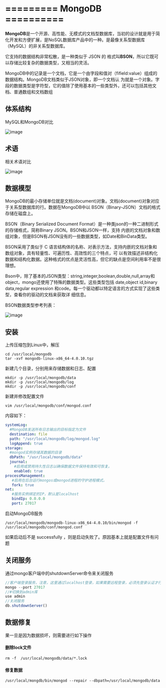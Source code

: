 # =========  MongoDB  ==========

**MongoDB**是一个开源、高性能、无模式的文档型数据库，当初的设计就是用于简化开发和方便扩展，是NoSQL数据库产品中的一种。是最像关系型数据库（MySQL）的非关系型数据库。 

它支持的数据结构非常松散，是一种类似于 JSON 的 格式叫**BSON**，所以它既可以存储比较复杂的数据类型，又相当的灵活。

MongoDB中的记录是一个文档，它是一个由字段和值对（fifield:value）组成的数据结构。MongoDB文档类似于JSON对象，即一个文档认 为就是一个对象。字段的数据类型是字符型，它的值除了使用基本的一些类型外，还可以包括其他文档、普通数组和文档数组

## 体系结构

MySQL和MongoDB对比 

![image](https://gitee.com/heguangchuan/rainmeter/raw/master/img/mongo/txjg.png )

## 术语

相关术语对比

![image](https://gitee.com/heguangchuan/rainmeter/raw/master/img/mongo/shuyu.png )

## 数据模型

MongoDB的最小存储单位就是文档(document)对象。文档(document)对象对应于关系型数据库的行。数据在MongoDB中以 BSON（Binary-JSON）文档的格式存储在磁盘上。 

BSON（Binary Serialized Document Format）是一种类json的一种二进制形式的存储格式，简称Binary JSON。BSON和JSON一样，支持 内嵌的文档对象和数组对象，但是BSON有JSON没有的一些数据类型，如Date和BinData类型。 

BSON采用了类似于 C 语言结构体的名称、对表示方法，支持内嵌的文档对象和数组对象，具有轻量性、可遍历性、高效性的三个特点，可 以有效描述非结构化数据和结构化数据。这种格式的优点是灵活性高，但它的缺点是空间利用率不是很理想。 

Bson中，除了基本的JSON类型：string,integer,boolean,double,null,array和object，mongo还使用了特殊的数据类型。这些类型包括 date,object id,binary data,regular expression 和code。每一个驱动都以特定语言的方式实现了这些类型，查看你的驱动的文档来获取详 细信息。 

BSON数据类型参考列表：

![image](https://gitee.com/heguangchuan/rainmeter/raw/master/img/mongo/sjlx.png )

## 安装

上传压缩包到Linux中，解压

```text
cd /usr/local/mongodb
tar -xvf mongodb-linux-x86_64-4.0.10.tgz
```

新建几个目录，分别用来存储数据和日志、配置

```linux
mkdir -p /usr/local/mongodb/data
mkdir -p /usr/local/mongodb/log
mkdir -p /usr/local/mongodb/conf
```

新建并修改配置文件

```text
vim /usr/local/mongodb/conf/mongod.conf
```

内容如下：

```yml
systemLog:
  #MongoDB发送所有日志输出的目标指定为文件
  destination: file
  path: "/usr/local/mongodb/log/mongod.log"
  logAppend: true
storage:
  #mongod实例存储其数据的目录
  dbPath: "/usr/local/mongodb/data"
  journal:
    #启用或禁用持久性日志以确保数据文件保持有效和可恢复。 
    enabled: true
processManagement: 
   #启用在后台运行mongos或mongod进程的守护进程模式。 
   fork: true
net:
   #服务实例绑定的IP，默认是localhost 
   bindIp: 0.0.0.0
   port: 27017
```

启动MongoDB服务

```TEXT
/usr/local/mongodb/mongodb-linux-x86_64-4.0.10/bin/mongod -f /usr/local/mongodb/conf/mongod.conf
```

如果启动后不是 successfully ，则是启动失败了。原因基本上就是配置文件有问题

## 关闭服务

通过mongo客户端中的shutdownServer命令来关闭服务

```js
//客户端登录服务，注意，这里通过localhost登录，如果需要远程登录，必须先登录认证才行。 
mongo --port 27017 
//#切换到admin库 
use admin 
//关闭服务 
db.shutdownServer()
```

## 数据修复

果一旦是因为数据损坏，则需要进行如下操作

#### 删除lock文件

```text
rm -f  /usr/local/mongodb/data/*.lock
```

#### 修复数据

```
/usr/local/mongdb/bin/mongod --repair --dbpath=/usr/local/mongodb/data
```


